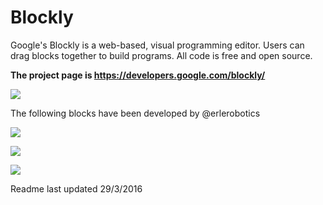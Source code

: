 # Blockly

Google's Blockly is a web-based, visual programming editor.  Users can drag
blocks together to build programs.  All code is free and open source.

**The project page is https://developers.google.com/blockly/**

![](https://developers.google.com/blockly/sample.png)

The following blocks have been developed by @erlerobotics

![](http://erlerobotics.com/docs/img/blockly/spider_b.png)

![](http://erlerobotics.com/docs/img/blockly/rover_b.png)

![](http://erlerobotics.com/docs/img/blockly/brain_b.png)

Readme last updated 29/3/2016

